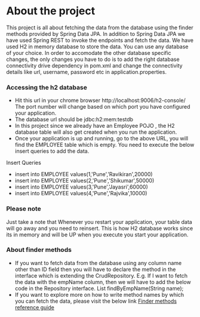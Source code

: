# About the project

This project is all about fetching the data from the database using the finder methods provided by Spring Data JPA. In addition to Spring Data JPA we have used Spring REST to invoke the endpoints and fetch the data. We have used H2 in memory database to store the data. You can use any database of your choice. In order to accomodate the other database specific changes, the only changes you have to do is to add the right database connectivity drive dependency in pom.xml and change the connectivity details like url, username, password etc in application.properties.

### Accessing the h2 database

* Hit this url in your chrome browser http://localhost:9006/h2-console/
  The port number will change based on which port you have configured your application.
* The database url should be jdbc:h2:mem:testdb
* In this project since we already have an Employee POJO , the H2 database table will also get created when you run the application.
* Once your application is up and running, go to the above URL, you will find the EMPLOYEE table which is empty. You need to execute the below insert queries to add the data.

Insert Queries
* insert into EMPLOYEE values(1,'Pune','Ravikiran',20000)
* insert into EMPLOYEE values(2,'Pune','Shikumar',50000)
* insert into EMPLOYEE values(3,'Pune','Jayasri',60000)
* insert into EMPLOYEE values(4,'Pune','Rajvika',10000)

### Please note
Just take a note that Whenever you restart your application, your table data will go away and you need to reinsert.
This is how H2 database works since its in memory and will be UP when you execute you start your application.

### About finder methods

 * If you want to fetch data from the database using any column name other than ID field then you will have to declare the method in the interface which is extending the CrudRepository.
 E.g. If I want to fetch the data with the empName column, then we will have to add the below code in the Repository interface.
 List<Employee> findByEmpName(String name);
 * If you want to explore more on how to write method names by which you can fetch the data, please visit the below link
 [Finder methods reference guide](https://docs.spring.io/spring-data/jpa/docs/current/reference/html/#repository-query-keywords)
